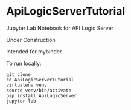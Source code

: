 # ApiLogicServerTutorial
Jupyter Lab Notebook for API Logic Server

Under Construction

Intended for mybinder.

To run locally:
```
git clone
cd ApiLogicServerTutorial
virtualenv venv
source venv/bin/activate
pip install ApiLogicServer
jupyter lab
```
